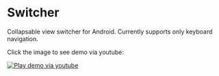 Switcher
========

Collapsable view switcher for Android. Currently supports only keyboard navigation.

Click the image to see demo via youtube:

[![Play demo via youtube](http://img.youtube.com/vi/cWEwm9lS_kI/0.jpg)](http://youtu.be/cWEwm9lS_kI)
